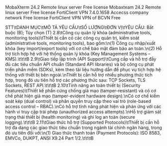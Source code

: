 MobaXterm	24.2	Remote linux server	Free license
Mobaxteam	24.2	Remote linux server	Free license
FortiClient VPN	7.4.0.1658	Accecss company network	Free license
FortiClient VPN		VPN of BCVN	Free



STT\tDANH MỤC\tMÔ TẢ YÊU CẦU\tSỐ LƯỢNG\tĐƠN VỊ\tYÊU CẦU: Bắt buộc (B); Tùy chọn (T)
2.8\tCông cụ quản lý khóa (administrative tools, monitoring tools)\tThiết bị cần có các công cụ quản trị, kiểm soát (administrative tools, monitoring tools), bao gồm:\n(1) Công cụ nhập/xuất khóa (key import/export tools) với cơ chế bảo mật đảm bảo an toàn.\n(2) Hỗ trợ tích hợp hệ với hệ thống quản lý khóa (Key Management Systems – KMS).\t\t\tB
2.9\tGiao tiếp lập trình (API Support)\tCung cấp và hỗ trợ đầy đủ các tiêu chuẩn API chuẩn (Standard API libraries) và bộ công cụ phát triển phần mềm (SDKs), kèm theo tài liệu hướng dẫn để phục vụ tích hợp hệ thống với thiết bị bên ngoài.\nThiết bị cần hỗ trợ nhiều phương thức tích hợp, trong đó ưu tiên hỗ trợ các phương thức sau: TCP Sockets, TLS Sockets, REST API.\t\t\tB
2.10\tTính năng an toàn thiết bị (Security Features)\tThiết kế phần cứng chống giả mạo (tamper-resistant) và có cơ chế phát hiện giả mạo (tamper-evident hardware design).\nCó cơ chế kiểm soát kép (dual control) và phân quyền truy cập theo vai trò (role-based access control – RBAC).\nCó hỗ trợ tính năng phát hiện và phản ứng với các hành vi truy cập trái phép (unauthorized access attempts).\nHỗ trợ giám sát trạng thái thiết bị (health monitoring) và ghi log an toàn (secure logging).\t\t\tB
2.11\tGiao thức hỗ trợ (Supported Protocols)\tThiết bị cần hỗ trợ đa dạng các giao thức tiêu chuẩn trong ngành tài chính ngân hàng, trong đó ưu tiên đối với:\n(1) Giao thức thanh toán (Payment Protocols): ISO 8583, EMVCo, DUKPT, ANSI X9.24 Part 1/2.\t\t\tB